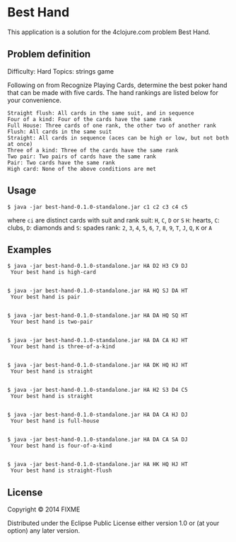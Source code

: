 # Best Hand

This application is a solution for the 4clojure.com problem Best Hand.

## Problem definition

Difficulty:	Hard
Topics:	strings game

Following on from Recognize Playing Cards, determine the best poker hand that can be made with five cards. The hand rankings are listed below for your convenience.

    Straight flush: All cards in the same suit, and in sequence
    Four of a kind: Four of the cards have the same rank
    Full House: Three cards of one rank, the other two of another rank
    Flush: All cards in the same suit
    Straight: All cards in sequence (aces can be high or low, but not both at once)
    Three of a kind: Three of the cards have the same rank
    Two pair: Two pairs of cards have the same rank
    Pair: Two cards have the same rank
    High card: None of the above conditions are met


## Usage

    $ java -jar best-hand-0.1.0-standalone.jar c1 c2 c3 c4 c5

where `ci` are distinct cards with suit and rank
  suit: `H`, `C`, `D` or `S`
        `H`: hearts, `C`: clubs, `D`: diamonds and `S`: spades
  rank: `2`, `3`, `4`, `5`, `6`, `7`, `8`, `9`, `T`, `J`, `Q`, `K` or `A`

## Examples

    $ java -jar best-hand-0.1.0-standalone.jar HA D2 H3 C9 DJ
     Your best hand is high-card


    $ java -jar best-hand-0.1.0-standalone.jar HA HQ SJ DA HT
     Your best hand is pair


    $ java -jar best-hand-0.1.0-standalone.jar HA DA HQ SQ HT
     Your best hand is two-pair


    $ java -jar best-hand-0.1.0-standalone.jar HA DA CA HJ HT
     Your best hand is three-of-a-kind


    $ java -jar best-hand-0.1.0-standalone.jar HA DK HQ HJ HT
     Your best hand is straight


    $ java -jar best-hand-0.1.0-standalone.jar HA H2 S3 D4 C5
     Your best hand is straight


    $ java -jar best-hand-0.1.0-standalone.jar HA DA CA HJ DJ
     Your best hand is full-house


    $ java -jar best-hand-0.1.0-standalone.jar HA DA CA SA DJ
     Your best hand is four-of-a-kind


    $ java -jar best-hand-0.1.0-standalone.jar HA HK HQ HJ HT
     Your best hand is straight-flush


## License

Copyright © 2014 FIXME

Distributed under the Eclipse Public License either version 1.0 or (at
your option) any later version.
